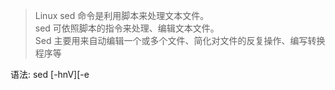 > Linux sed 命令是利用脚本来处理文本文件。  
sed 可依照脚本的指令来处理、编辑文本文件。  
Sed 主要用来自动编辑一个或多个文件、简化对文件的反复操作、编写转换程序等

语法:
sed [-hnV][-e<script>][-f<script文件>][文本文件]

> gsed -n '/a/p' a

参数说明:
* -e<script>或--expression=<script> 以选项中指定的script来处理输入的文本文件。  
（-e : 可以在同一行里执行多条命令,不加的话写了多个只执行第一个）
* -f<script文件>或--file=<script文件> 以选项中指定的script文件来处理输入的文本文件。
* -h或--help 显示帮助。
* -n或--quiet或--silent 仅显示script处理后的结果。
* -V或--version 显示版本信息。


动作说明:
* a ：新增， a 的后面可以接字串，而这些字串会在新的一行出现(目前的下一行)
* c ：取代， c 的后面可以接字串，这些字串可以取代 n1,n2 之间的行
* d ：删除，因为是删除啊，所以 d 后面通常不接任何咚咚；
* i ：插入， i 的后面可以接字串，而这些字串会在新的一行出现(目前的上一行)；
* p ：打印，亦即将某个选择的数据印出。通常 p 会与参数 sed -n 一起运行～
* s ：取代，可以直接进行取代的工作,通常这个 s 的动作可以搭配正规表示法！例如 1,20s/old/new/g


```
删除行
# 将 /etc/passwd 的内容列出并且列印行号，同时，请将第 2~5 行删除
nl /etc/passwd | sed '2,5d'
#只要删除第 2 行
nl /etc/passwd | sed '2d'
#要删除第 3 到最后一行
nl /etc/passwd | sed '3,$d'


添加行
#在第二行后(亦即是加在第三行)加上『drink tea?』字样
nl /etc/passwd | sed '2a drink tea'
#那如果是要在第二行前
nl /etc/passwd | sed '2i drink tea' 
#增加两行以上，每一行之间都必须要以反斜杠'\'来进行新行的添加
nl /etc/passwd | sed '2a Drink tea or ......\
> drink beer ?'


替换与显示(以行为单位)
#将第2-5行的内容取代成为『No 2-5 number』
nl /etc/passwd | sed '2,5c No 2-5 number'
#仅列出 /etc/passwd 文件内的第 5-7 行
nl /etc/passwd | sed -n '5,7p'


数据的搜索并显示
#搜索 /etc/passwd有root关键字的行
nl /etc/passwd | sed '/root/p'
#如果root找到，除了输出所有行，还会输出匹配行
#使用-n的时候将只打印包含模板的行
nl /etc/passwd | sed -n '/root/p'


数据的搜寻并删除
#删除/etc/passwd所有包含root的行，其他行输出
nl /etc/passwd | sed  '/root/d'


数据的搜寻并执行命令
#搜索/etc/passwd,找到root对应的行，
#执行后面花括号中的一组命令，每个命令之间用分号分隔，
#这里把bash替换为blueshell，再输出这行,s替换;结尾，最后的q是退出
nl /etc/passwd | sed -n '/root/{s/bash/blueshell/;p;q;}'

# 加上 g 表示全部完全匹配
# sed 's/要被取代的字串/新的字串/g'
/sbin/ifconfig eth0 | grep 'inet addr' | sed 's/^.*addr://g' | sed 's/Bcast.*$//g'


多点编辑,-e表示多点编辑
# 一条sed命令，删除/etc/passwd第三行到末尾的数据，并把bash替换为blueshell
nl /etc/passwd | sed -e '3,$d' -e 's/bash/blueshell/'


直接修改文件内容，-i 选项
sed -i '$a # This is a test' regular_express.txt
```

> 报错：command a expects \ followed by text

```
参数“i”的用途是直接在文件中进行替换。
为防止误操作带来灾难性的后果，sed在替换前可以自动对文件进行备份，前提是需要提供一个后缀名。
从上面对参数“i”的详细说明中可以看到，mac osx下是强制要求备份的（当然也可以使用空字符串来取消备份），
但centos下是可选的。

如果不需要备份文件，mac osx下可以使用如下命令完成替换操作：

sed -i '' 's/oldstring/newstring/g' full-path-file
```


> 报错：command a expects \ followed by text

```
原因: macos 用sed命令做插入等命令会爆这个错，主要是因为mac的sed命令有点老

解决方法1：
在你敲完sed -n '5a  之后 敲一个反斜杠 换行然后输入其余的命令

解决方法2(推荐)：
brew install gnu-sed   用gnu的sed（centos版本的sed）
安装下来后为指令为 gsed
```

